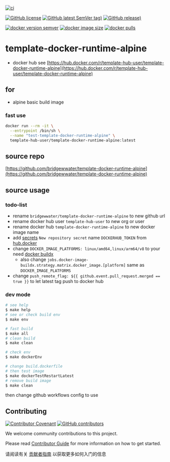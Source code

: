 [![ci](https://github.com/bridgewwater/template-docker-runtime-alpine/actions/workflows/ci.yml/badge.svg)](https://github.com/bridgewwater/template-docker-runtime-alpine/actions/workflows/ci.yml)

[![GitHub license](https://img.shields.io/github/license/bridgewwater/template-docker-runtime-alpine)](https://github.com/bridgewwater/template-docker-runtime-alpine)
[![GitHub latest SemVer tag)](https://img.shields.io/github/v/tag/bridgewwater/template-docker-runtime-alpine)](https://github.com/bridgewwater/template-docker-runtime-alpine/tags)
[![GitHub release)](https://img.shields.io/github/v/release/bridgewwater/template-docker-runtime-alpine)](https://github.com/bridgewwater/template-docker-runtime-alpine/releases)

[![docker version semver](https://img.shields.io/docker/v/template-hub-user/template-docker-runtime-alpine?sort=semver)](https://hub.docker.com/r/template-hub-user/template-docker-runtime-alpine)
[![docker image size](https://img.shields.io/docker/image-size/template-hub-user/template-docker-runtime-alpine)](https://hub.docker.com/r/template-hub-user/template-docker-runtime-alpine)
[![docker pulls](https://img.shields.io/docker/pulls/template-hub-user/template-docker-runtime-alpine)](https://hub.docker.com/r/template-hub-user/template-docker-runtime-alpine/tags?page=1&ordering=last_updated)

# template-docker-runtime-alpine

- docker hub see [https://hub.docker.com/r/template-hub-user/template-docker-runtime-alpine](https://hub.docker.com/r/template-hub-user/template-docker-runtime-alpine)

## for

- alpine basic build image

### fast use

```bash
docker run --rm -it \
  --entrypoint /bin/sh \
  --name "test-template-docker-runtime-alpine" \
  template-hub-user/template-docker-runtime-alpine:latest
```

## source repo

[https://github.com/bridgewwater/template-docker-runtime-alpine](https://github.com/bridgewwater/template-docker-runtime-alpine)

## source usage

### todo-list

- rename `bridgewwater/template-docker-runtime-alpine` to new github url
- rename docker hub user `template-hub-user` to new org or user
- rename docker hub `template-docker-runtime-alpine` to new docker image name
- add [secrets](https://github.com/bridgewwater/template-docker-runtime-alpine/settings/secrets/actions) `New repository secret` name `DOCKERHUB_TOKEN` from [hub.docker](https://hub.docker.com/settings/security)
- change `DOCKER_IMAGE_PLATFORMS: linux/amd64,linux/arm64/v8` to your need [docker buildx](https://docs.docker.com/buildx/working-with-buildx/)
  - also change `jobs.docker-image-buildx.strategy.matrix.docker_image.[platform]` same as `DOCKER_IMAGE_PLATFORMS`
- change `push_remote_flag: ${{ github.event.pull_request.merged == true }}` to let latest tag push to docker hub

### dev mode

```bash
# see help
$ make help
# see or check build env
$ make env

# fast build
$ make all
# clean build
$ make clean

# check env
$ make dockerEnv

# change build.dockerfile
# then test image
$ make dockerTestRestartLatest
# remove build image
$ make clean
```

then change github workflows config to use

## Contributing

[![Contributor Covenant](https://img.shields.io/badge/contributor%20covenant-v1.4-ff69b4.svg)](.github/CONTRIBUTING_DOC/CODE_OF_CONDUCT.md)
[![GitHub contributors](https://img.shields.io/github/contributors/bridgewwater/template-docker-runtime-alpine)](https://github.com/bridgewwater/template-docker-runtime-alpine/graphs/contributors)

We welcome community contributions to this project.

Please read [Contributor Guide](.github/CONTRIBUTING_DOC/CONTRIBUTING.md) for more information on how to get started.

请阅读有关 [贡献者指南](.github/CONTRIBUTING_DOC/zh-CN/CONTRIBUTING.md) 以获取更多如何入门的信息